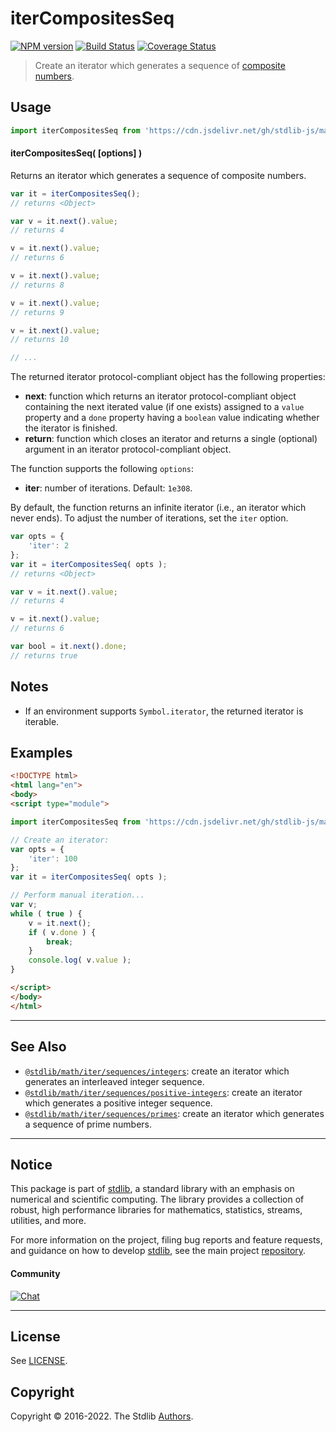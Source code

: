 <!--

@license Apache-2.0

Copyright (c) 2020 The Stdlib Authors.

Licensed under the Apache License, Version 2.0 (the "License");
you may not use this file except in compliance with the License.
You may obtain a copy of the License at

   http://www.apache.org/licenses/LICENSE-2.0

Unless required by applicable law or agreed to in writing, software
distributed under the License is distributed on an "AS IS" BASIS,
WITHOUT WARRANTIES OR CONDITIONS OF ANY KIND, either express or implied.
See the License for the specific language governing permissions and
limitations under the License.

-->

# iterCompositesSeq

[![NPM version][npm-image]][npm-url] [![Build Status][test-image]][test-url] [![Coverage Status][coverage-image]][coverage-url] <!-- [![dependencies][dependencies-image]][dependencies-url] -->

> Create an iterator which generates a sequence of [composite numbers][oeis-a002808].

<!-- Section to include introductory text. Make sure to keep an empty line after the intro `section` element and another before the `/section` close. -->

<section class="intro">

</section>

<!-- /.intro -->

<!-- Package usage documentation. -->



<section class="usage">

## Usage

```javascript
import iterCompositesSeq from 'https://cdn.jsdelivr.net/gh/stdlib-js/math-iter-sequences-composites@esm/index.mjs';
```

#### iterCompositesSeq( \[options] )

Returns an iterator which generates a sequence of composite numbers.

```javascript
var it = iterCompositesSeq();
// returns <Object>

var v = it.next().value;
// returns 4

v = it.next().value;
// returns 6

v = it.next().value;
// returns 8

v = it.next().value;
// returns 9

v = it.next().value;
// returns 10

// ...
```

The returned iterator protocol-compliant object has the following properties:

-   **next**: function which returns an iterator protocol-compliant object containing the next iterated value (if one exists) assigned to a `value` property and a `done` property having a `boolean` value indicating whether the iterator is finished.
-   **return**: function which closes an iterator and returns a single (optional) argument in an iterator protocol-compliant object.

The function supports the following `options`:

-   **iter**: number of iterations. Default: `1e308`.

By default, the function returns an infinite iterator (i.e., an iterator which never ends). To adjust the number of iterations, set the `iter` option.

```javascript
var opts = {
    'iter': 2
};
var it = iterCompositesSeq( opts );
// returns <Object>

var v = it.next().value;
// returns 4

v = it.next().value;
// returns 6

var bool = it.next().done;
// returns true
```

</section>

<!-- /.usage -->

<!-- Package usage notes. Make sure to keep an empty line after the `section` element and another before the `/section` close. -->

<section class="notes">

## Notes

-   If an environment supports `Symbol.iterator`, the returned iterator is iterable.

</section>

<!-- /.notes -->

<!-- Package usage examples. -->

<section class="examples">

## Examples

<!-- eslint no-undef: "error" -->

```html
<!DOCTYPE html>
<html lang="en">
<body>
<script type="module">

import iterCompositesSeq from 'https://cdn.jsdelivr.net/gh/stdlib-js/math-iter-sequences-composites@esm/index.mjs';

// Create an iterator:
var opts = {
    'iter': 100
};
var it = iterCompositesSeq( opts );

// Perform manual iteration...
var v;
while ( true ) {
    v = it.next();
    if ( v.done ) {
        break;
    }
    console.log( v.value );
}

</script>
</body>
</html>
```

</section>

<!-- /.examples -->

<!-- Section to include cited references. If references are included, add a horizontal rule *before* the section. Make sure to keep an empty line after the `section` element and another before the `/section` close. -->

<section class="references">

</section>

<!-- /.references -->

<!-- Section for related `stdlib` packages. Do not manually edit this section, as it is automatically populated. -->

<section class="related">

* * *

## See Also

-   <span class="package-name">[`@stdlib/math/iter/sequences/integers`][@stdlib/math/iter/sequences/integers]</span><span class="delimiter">: </span><span class="description">create an iterator which generates an interleaved integer sequence.</span>
-   <span class="package-name">[`@stdlib/math/iter/sequences/positive-integers`][@stdlib/math/iter/sequences/positive-integers]</span><span class="delimiter">: </span><span class="description">create an iterator which generates a positive integer sequence.</span>
-   <span class="package-name">[`@stdlib/math/iter/sequences/primes`][@stdlib/math/iter/sequences/primes]</span><span class="delimiter">: </span><span class="description">create an iterator which generates a sequence of prime numbers.</span>

</section>

<!-- /.related -->

<!-- Section for all links. Make sure to keep an empty line after the `section` element and another before the `/section` close. -->


<section class="main-repo" >

* * *

## Notice

This package is part of [stdlib][stdlib], a standard library with an emphasis on numerical and scientific computing. The library provides a collection of robust, high performance libraries for mathematics, statistics, streams, utilities, and more.

For more information on the project, filing bug reports and feature requests, and guidance on how to develop [stdlib][stdlib], see the main project [repository][stdlib].

#### Community

[![Chat][chat-image]][chat-url]

---

## License

See [LICENSE][stdlib-license].


## Copyright

Copyright &copy; 2016-2022. The Stdlib [Authors][stdlib-authors].

</section>

<!-- /.stdlib -->

<!-- Section for all links. Make sure to keep an empty line after the `section` element and another before the `/section` close. -->

<section class="links">

[npm-image]: http://img.shields.io/npm/v/@stdlib/math-iter-sequences-composites.svg
[npm-url]: https://npmjs.org/package/@stdlib/math-iter-sequences-composites

[test-image]: https://github.com/stdlib-js/math-iter-sequences-composites/actions/workflows/test.yml/badge.svg?branch=main
[test-url]: https://github.com/stdlib-js/math-iter-sequences-composites/actions/workflows/test.yml?query=branch:main

[coverage-image]: https://img.shields.io/codecov/c/github/stdlib-js/math-iter-sequences-composites/main.svg
[coverage-url]: https://codecov.io/github/stdlib-js/math-iter-sequences-composites?branch=main

<!--

[dependencies-image]: https://img.shields.io/david/stdlib-js/math-iter-sequences-composites.svg
[dependencies-url]: https://david-dm.org/stdlib-js/math-iter-sequences-composites/main

-->

[chat-image]: https://img.shields.io/gitter/room/stdlib-js/stdlib.svg
[chat-url]: https://gitter.im/stdlib-js/stdlib/

[stdlib]: https://github.com/stdlib-js/stdlib

[stdlib-authors]: https://github.com/stdlib-js/stdlib/graphs/contributors

[umd]: https://github.com/umdjs/umd
[es-module]: https://developer.mozilla.org/en-US/docs/Web/JavaScript/Guide/Modules

[deno-url]: https://github.com/stdlib-js/math-iter-sequences-composites/tree/deno
[umd-url]: https://github.com/stdlib-js/math-iter-sequences-composites/tree/umd
[esm-url]: https://github.com/stdlib-js/math-iter-sequences-composites/tree/esm

[stdlib-license]: https://raw.githubusercontent.com/stdlib-js/math-iter-sequences-composites/main/LICENSE

[oeis-a002808]: https://oeis.org/A002808

<!-- <related-links> -->

[@stdlib/math/iter/sequences/integers]: https://github.com/stdlib-js/math-iter-sequences-integers/tree/esm

[@stdlib/math/iter/sequences/positive-integers]: https://github.com/stdlib-js/math-iter-sequences-positive-integers/tree/esm

[@stdlib/math/iter/sequences/primes]: https://github.com/stdlib-js/math-iter-sequences-primes/tree/esm

<!-- </related-links> -->

</section>

<!-- /.links -->
